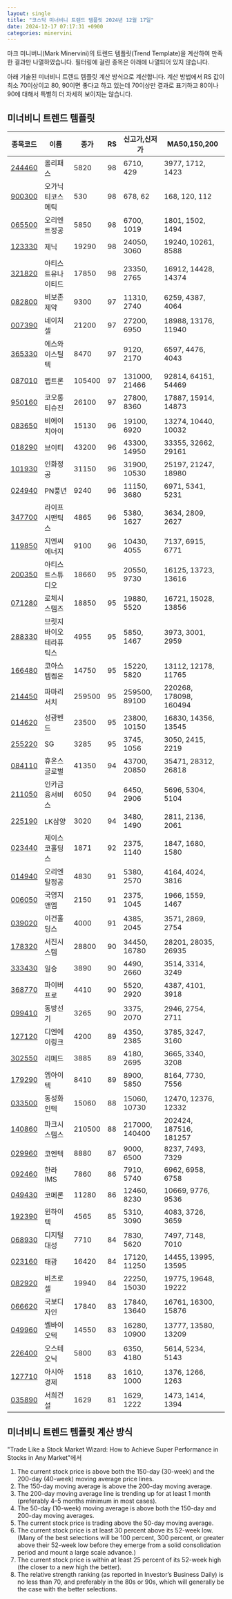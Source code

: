 ```yaml
---
layout: single
title: "코스닥 미너비니 트렌드 템플릿 2024년 12월 17일"
date: 2024-12-17 07:17:31 +0900
categories: minervini
---
```

마크 미니버니(Mark Minervini)의 트렌드 템플릿(Trend Template)을 계산하여 만족한 결과만 나열하였습니다. 필터링에 걸린 종목은 아래에 나열되어 있지 않습니다.

아래 기술된 미너비니 트렌드 템플릿 계산 방식으로 계산합니다. 계산 방법에서 RS 값이 최소 70이상이고 80, 90이면 좋다고 하고 있는데 70이상만 결과로 표기하고 80이나 90에 대해서 특별히 더 자세히 보이지는 않습니다.

## 미너비니 트렌드 템플릿

|종목코드|이름|종가|RS|신고가,신저가|MA50,150,200|
|------|---|---|--|---------|------------|
|[244460](https://finance.daum.net/quotes/A244460)|올리패스|5820|98|6710, 429|3977, 1712, 1423|
|[900300](https://finance.daum.net/quotes/A900300)|오가닉티코스메틱|530|98|678, 62|168, 120, 112|
|[065500](https://finance.daum.net/quotes/A065500)|오리엔트정공|5850|98|6700, 1019|1801, 1502, 1494|
|[123330](https://finance.daum.net/quotes/A123330)|제닉|19290|98|24050, 3060|19240, 10261, 8588|
|[321820](https://finance.daum.net/quotes/A321820)|아티스트유나이티드|17850|98|23350, 2765|16912, 14428, 14374|
|[082800](https://finance.daum.net/quotes/A082800)|비보존 제약|9300|97|11310, 2740|6259, 4387, 4064|
|[007390](https://finance.daum.net/quotes/A007390)|네이처셀|21200|97|27200, 6950|18988, 13176, 11940|
|[365330](https://finance.daum.net/quotes/A365330)|에스와이스틸텍|8470|97|9120, 2170|6597, 4476, 4043|
|[087010](https://finance.daum.net/quotes/A087010)|펩트론|105400|97|131000, 21466|92814, 64151, 54469|
|[950160](https://finance.daum.net/quotes/A950160)|코오롱티슈진|26100|97|27800, 8360|17887, 15914, 14873|
|[083650](https://finance.daum.net/quotes/A083650)|비에이치아이|15130|96|19100, 6920|13274, 10440, 10032|
|[018290](https://finance.daum.net/quotes/A018290)|브이티|43200|96|43300, 14950|33355, 32662, 29161|
|[101930](https://finance.daum.net/quotes/A101930)|인화정공|31150|96|31900, 10530|25197, 21247, 18980|
|[024940](https://finance.daum.net/quotes/A024940)|PN풍년|9240|96|11150, 3680|6971, 5341, 5231|
|[347700](https://finance.daum.net/quotes/A347700)|라이프시맨틱스|4865|96|5380, 1627|3634, 2809, 2627|
|[119850](https://finance.daum.net/quotes/A119850)|지엔씨에너지|9100|96|10430, 4055|7137, 6915, 6771|
|[200350](https://finance.daum.net/quotes/A200350)|아티스트스튜디오|18660|95|20550, 9730|16125, 13723, 13616|
|[071280](https://finance.daum.net/quotes/A071280)|로체시스템즈|18850|95|19880, 5520|16721, 15028, 13856|
|[288330](https://finance.daum.net/quotes/A288330)|브릿지바이오테라퓨틱스|4955|95|5850, 1467|3973, 3001, 2959|
|[166480](https://finance.daum.net/quotes/A166480)|코아스템켐온|14750|95|15220, 5820|13112, 12178, 11765|
|[214450](https://finance.daum.net/quotes/A214450)|파마리서치|259500|95|259500, 89100|220268, 178098, 160494|
|[014620](https://finance.daum.net/quotes/A014620)|성광벤드|23500|95|23800, 10150|16830, 14356, 13545|
|[255220](https://finance.daum.net/quotes/A255220)|SG|3285|95|3745, 1056|3050, 2415, 2219|
|[084110](https://finance.daum.net/quotes/A084110)|휴온스글로벌|41350|94|43700, 20850|35471, 28312, 26818|
|[211050](https://finance.daum.net/quotes/A211050)|인카금융서비스|6050|94|6450, 2906|5696, 5304, 5104|
|[225190](https://finance.daum.net/quotes/A225190)|LK삼양|3020|94|3480, 1490|2811, 2136, 2061|
|[023440](https://finance.daum.net/quotes/A023440)|제이스코홀딩스|1871|92|2375, 1140|1847, 1680, 1580|
|[014940](https://finance.daum.net/quotes/A014940)|오리엔탈정공|4830|91|5380, 2570|4164, 4024, 3816|
|[006050](https://finance.daum.net/quotes/A006050)|국영지앤엠|2150|91|2375, 1045|1966, 1559, 1467|
|[039020](https://finance.daum.net/quotes/A039020)|이건홀딩스|4000|91|4385, 2045|3571, 2869, 2754|
|[178320](https://finance.daum.net/quotes/A178320)|서진시스템|28800|90|34450, 16780|28201, 28035, 26935|
|[333430](https://finance.daum.net/quotes/A333430)|일승|3890|90|4490, 2660|3514, 3314, 3249|
|[368770](https://finance.daum.net/quotes/A368770)|파이버프로|4410|90|5520, 2920|4387, 4101, 3918|
|[099410](https://finance.daum.net/quotes/A099410)|동방선기|3265|90|3375, 2070|2946, 2754, 2711|
|[127120](https://finance.daum.net/quotes/A127120)|디엔에이링크|4200|89|4350, 2385|3785, 3247, 3160|
|[302550](https://finance.daum.net/quotes/A302550)|리메드|3885|89|4180, 2695|3665, 3340, 3208|
|[179290](https://finance.daum.net/quotes/A179290)|엠아이텍|8410|89|8900, 5850|8164, 7730, 7556|
|[033500](https://finance.daum.net/quotes/A033500)|동성화인텍|15060|88|15060, 10730|12470, 12376, 12332|
|[140860](https://finance.daum.net/quotes/A140860)|파크시스템스|210500|88|217000, 140400|202424, 187516, 181257|
|[029960](https://finance.daum.net/quotes/A029960)|코엔텍|8880|87|9000, 6500|8237, 7493, 7329|
|[092460](https://finance.daum.net/quotes/A092460)|한라IMS|7860|86|7910, 5740|6962, 6958, 6758|
|[049430](https://finance.daum.net/quotes/A049430)|코메론|11280|86|12460, 8230|10669, 9776, 9536|
|[192390](https://finance.daum.net/quotes/A192390)|윈하이텍|4565|85|5310, 3090|4083, 3726, 3659|
|[068930](https://finance.daum.net/quotes/A068930)|디지털대성|7710|84|7830, 5620|7497, 7148, 7010|
|[023160](https://finance.daum.net/quotes/A023160)|태광|16420|84|17120, 11250|14455, 13995, 13595|
|[082920](https://finance.daum.net/quotes/A082920)|비츠로셀|19940|84|22250, 15030|19775, 19648, 19222|
|[066620](https://finance.daum.net/quotes/A066620)|국보디자인|17840|83|17840, 13640|16761, 16300, 15876|
|[049960](https://finance.daum.net/quotes/A049960)|쎌바이오텍|14550|83|16280, 10900|13777, 13580, 13209|
|[226400](https://finance.daum.net/quotes/A226400)|오스테오닉|5800|83|6350, 4180|5614, 5234, 5143|
|[127710](https://finance.daum.net/quotes/A127710)|아시아경제|1518|83|1610, 1000|1376, 1266, 1263|
|[035890](https://finance.daum.net/quotes/A035890)|서희건설|1629|81|1629, 1222|1473, 1414, 1394|

## 미너비니 트렌드 템플릿 계산 방식

"Trade Like a Stock Market Wizard: How to Achieve Super Performance in Stocks in Any Market"에서

 1. The current stock price is above both the 150-day (30-week) and the 200-day (40-week) moving average price lines.
 1. The 150-day moving average is above the 200-day moving average.
 1. The 200-day moving average line is trending up for at least 1 month (preferably 4–5 months minimum in most cases).
 1. The 50-day (10-week) moving average is above both the 150-day and 200-day moving averages.
 1. The current stock price is trading above the 50-day moving average.
 1. The current stock price is at least 30 percent above its 52-week low. (Many of the best selections will be 100 percent, 300 percent, or greater above their 52-week low before they emerge from a solid consolidation period and mount a large scale advance.)
 1. The current stock price is within at least 25 percent of its 52-week high (the closer to a new high the better).
 1. The relative strength ranking (as reported in Investor’s Business Daily) is no less than 70, and preferably in the 80s or 90s, which will generally be the case with the better selections.
